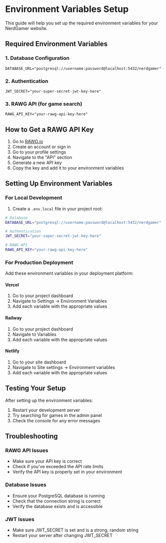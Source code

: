 # Environment Variables Setup

This guide will help you set up the required environment variables for your NerdGamer website.

## Required Environment Variables

### 1. Database Configuration
```env
DATABASE_URL="postgresql://username:password@localhost:5432/nerdgamer"
```

### 2. Authentication
```env
JWT_SECRET="your-super-secret-jwt-key-here"
```

### 3. RAWG API (for game search)
```env
RAWG_API_KEY="your-rawg-api-key-here"
```

## How to Get a RAWG API Key

1. Go to [RAWG.io](https://rawg.io/)
2. Create an account or sign in
3. Go to your profile settings
4. Navigate to the "API" section
5. Generate a new API key
6. Copy the key and add it to your environment variables

## Setting Up Environment Variables

### For Local Development

1. Create a `.env.local` file in your project root:
```bash
# Database
DATABASE_URL="postgresql://username:password@localhost:5432/nerdgamer"

# Authentication
JWT_SECRET="your-super-secret-jwt-key-here"

# RAWG API
RAWG_API_KEY="your-rawg-api-key-here"
```

### For Production Deployment

Add these environment variables in your deployment platform:

#### Vercel
1. Go to your project dashboard
2. Navigate to Settings → Environment Variables
3. Add each variable with the appropriate values

#### Railway
1. Go to your project dashboard
2. Navigate to Variables
3. Add each variable with the appropriate values

#### Netlify
1. Go to your site dashboard
2. Navigate to Site settings → Environment variables
3. Add each variable with the appropriate values

## Testing Your Setup

After setting up the environment variables:

1. Restart your development server
2. Try searching for games in the admin panel
3. Check the console for any error messages

## Troubleshooting

### RAWG API Issues
- Make sure your API key is correct
- Check if you've exceeded the API rate limits
- Verify the API key is properly set in your environment

### Database Issues
- Ensure your PostgreSQL database is running
- Check that the connection string is correct
- Verify the database exists and is accessible

### JWT Issues
- Make sure JWT_SECRET is set and is a strong, random string
- Restart your server after changing JWT_SECRET 